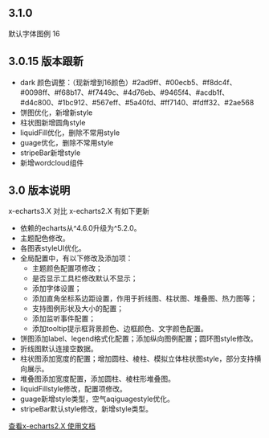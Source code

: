 <!--
 * @Author: XieGao
 * @Date: 2022-03-11 09:11:00
 * @LastEditors  : XieGao
 * @LastEditTime : 2022-03-11 10:10:00
 * @Description: 
 -->

## 3.1.0
默认字体图例  16
## 3.0.15 版本跟新
- dark 颜色调整：（现新增到16颜色）#2ad9ff、#00ecb5、#f8dc4f、#0098ff、#f68b17、#f7449c、#4d76eb、#9465f4、#acdb1f、#d4c800、#1bc912、#567eff、#5a40fd、#ff7140、#fdff32、#2ae568
- 饼图优化，新增新style
- 柱状图新增圆角style
- liquidFill优化，删除不常用style
- guage优化，删除不常用style
- stripeBar新增style
- 新增wordcloud组件

## 3.0 版本说明
x-echarts3.X 对比 x-echarts2.X 有如下更新
 - 依赖的echarts从^4.6.0升级为^5.2.0。
 - 主题配色修改。
 - 各图表styleUI优化。
 - 全局配置中，有以下修改及添加项：
   - 主题颜色配置项修改；
   - 是否显示工具栏修改默认不显示；
   - 添加字体设置；
   - 添加直角坐标系边距设置，作用于折线图、柱状图、堆叠图、热力图等；
   - 支持图例形状及大小的配置；
   - 添加监听事件配置；
   - 添加tooltip提示框背景颜色、边框颜色、文字颜色配置。
 - 饼图添加label、legend格式化配置；添加纵向图例配置；圆环图style修改。
 - 折线图默认连接空数据。
 - 柱状图添加宽度的配置；增加圆柱、棱柱、模拟立体柱状图style，部分支持横向展示。
 - 堆叠图添加宽度配置，添加圆柱、棱柱形堆叠图。
 - liquidFillstyle修改，配置项修改。
 - guage新增style类型，空气aqiguagestyle优化。
 - stripeBar默认style修改，新增style类型。




[查看x-echarts2.X 使用文档](http://www.bovosz.com/uidemo/index.html#/intro)